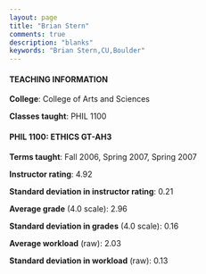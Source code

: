 ```yaml
---
layout: page
title: "Brian Stern" 
comments: true
description: "blanks"
keywords: "Brian Stern,CU,Boulder"
---
```

<head>
<script src="https://ajax.googleapis.com/ajax/libs/jquery/2.1.3/jquery.min.js"></script>
<script src="https://dl.dropboxusercontent.com/s/pc42nxpaw1ea4o9/highcharts.js?dl=0"></script>
<!-- <script src="../assets/js/highcharts.js"></script> -->
<style type="text/css">@font-face {
	font-family: "Bebas Neue";
	src: url(https://www.filehosting.org/file/details/544349/BebasNeue Regular.otf) format("opentype");
	}
	h1.Bebas { 
		font-family: "Bebas Neue", Verdana, Tahoma;
	}
</style>
</head>
	   
#### TEACHING INFORMATION

**College**: College of Arts and Sciences

**Classes taught**: PHIL 1100

#### PHIL 1100: ETHICS GT-AH3

**Terms taught**: Fall 2006, Spring 2007, Spring 2007

**Instructor rating**: 4.92

**Standard deviation in instructor rating**: 0.21

**Average grade** (4.0 scale): 2.96

**Standard deviation in grades** (4.0 scale): 0.16

**Average workload** (raw): 2.03

**Standard deviation in workload** (raw): 0.13

